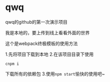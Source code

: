 # qwq
qwq的github的第一次演示项目

我是本地的，要上传到线上看看外面的世界

这个是webpack终极模板的使用方法

1.先将项目下载到本地
2.在该项目目录下使用
```
cnpm i
```
  下载所有的依赖包
3.使用`npm start`愉快的使用吧~